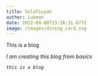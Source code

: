```yaml
---
title: Salafiyyah
author: Lukman
date: 2022-09-08T13:28:31.677Z
image: /images/dining_card.svg
---
```

This is a blog 

*I am creating this blog from basics*



*`this is a blog`*
